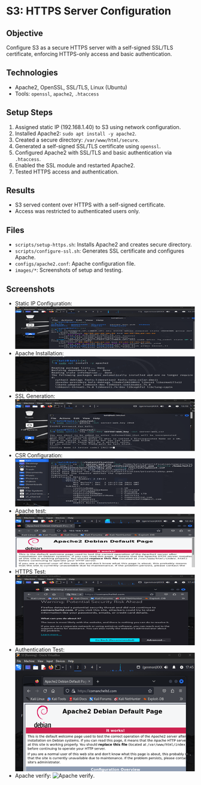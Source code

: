 # S3: HTTPS Server Configuration

## Objective
Configure S3 as a secure HTTPS server with a self-signed SSL/TLS certificate, enforcing HTTPS-only access and basic authentication.

## Technologies
- Apache2, OpenSSL, SSL/TLS, Linux (Ubuntu)
- Tools: `openssl`, `apache2`, `.htaccess`

## Setup Steps
1. Assigned static IP (192.168.1.40) to S3 using network configuration.
2. Installed Apache2: `sudo apt install -y apache2`.
3. Created a secure directory: `/var/www/html/secure`.
4. Generated a self-signed SSL/TLS certificate using `openssl`.
5. Configured Apache2 with SSL/TLS and basic authentication via `.htaccess`.
6. Enabled the SSL module and restarted Apache2.
7. Tested HTTPS access and authentication.

## Results
- S3 served content over HTTPS with a self-signed certificate.
- Access was restricted to authenticated users only.

## Files
- `scripts/setup-https.sh`: Installs Apache2 and creates secure directory.
- `scripts/configure-ssl.sh`: Generates SSL certificate and configures Apache.
- `configs/apache2.conf`: Apache configuration file.
- `images/*`: Screenshots of setup and testing.

## Screenshots
- Static IP Configuration: ![Static IP](static-ip-s3.png)
- Apache Installation: ![Apache Install](apache-install-s3.png)
- SSL Generation: ![SSL Gen](privatekey-gen-s3.png)
- CSR Configuration: ![CSR Config](csr-sign-s3.png)
- Apache test: ![Apache test](apache-test-s3.png)
- HTTPS Test: ![HTTPS Test](test-https-s3.png)
- Authentication Test: ![Auth Https Test](confirm-https-s3.png)
- Apache verify: ![Apache verify](apache-verify-s3).
